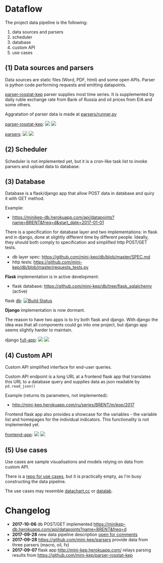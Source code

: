 Dataflow
========

The project data pipeline is the following:

 1. data sources and parsers 
 2. scheduler
 3. database 
 4. custom API
 5. use cases 


(1) Data sources and parsers
----------------------------


Data sources are static files (Word, PDF, html) and some open APIs. Parser is python code performing requests and emitting datapoints. 

[parser-rosstat-kep](https://github.com/mini-kep/parser-rosstat-kep) parser supplies most time series. 
It is supplemented by daily ruble exchange rate from Bank of Russia and oil prices from EIA and some others.

Aggratation of parser data is made at [parsers/runner.py](https://github.com/mini-kep/parsers/blob/master/parsers/runner.py)

[parser-rosstat-kep](https://github.com/mini-kep/parser-rosstat-kep):
[![](https://travis-ci.org/mini-kep/parser-rosstat-kep.svg?branch=master)](https://travis-ci.org/mini-kep/parser-rosstat-kep) 
[![](https://codecov.io/gh/mini-kep/parser-rosstat-kep/branch/master/graphs/badge.svg)](https://codecov.io/gh/mini-kep/parser-rosstat-kep)

[parsers](https://github.com/mini-kep/parsers):
[![](https://travis-ci.org/mini-kep/parsers.svg?branch=master)](https://travis-ci.org/mini-kep/parsers)
[![](https://codecov.io/gh/mini-kep/parsers/branch/master/graphs/badge.svg)](https://codecov.io/gh/mini-kep/parsers) 


(2) Scheduler
---------------

Scheduler is not implemented yet, but it is a cron-like task list to invoke parsers and upload data to database. 


(3) Database
------------

Database is a flask/django app that allow POST data in database and quiry it with GET method. 

Example:

- <https://minikep-db.herokuapp.com/api/datapoints?name=BRENT&freq=d&start_date=2017-01-01>


There is a specification for database layer and two implementations: in flask and in django, done at slightly different time by different people. Ideally, they should both comply to specification and simplified http POST/GET tests.

- db layer spec: <https://github.com/mini-kep/db/blob/master/SPEC.md>
- http tests: <https://github.com/mini-kep/db/blob/master/requests_tests.py>

**Flask** implementation is in active development: 

- flask database: <https://github.com/mini-kep/db/tree/flask_sqlalchemy> (active)

flask [db](https://github.com/mini-kep/full-app): 
[![Build Status](https://travis-ci.org/mini-kep/db.svg?branch=flask_sqlalchemy)](https://travis-ci.org/mini-kep/db)

**Django** implementation is now dormant.

The reason to have two apps is to try both flask and django. With django the idea was that all components could go into one project, but django app seems slightly harder to maintain.

django [full-app](https://github.com/mini-kep/full-app): 
[![](https://travis-ci.org/mini-kep/full-app.svg?branch=master)](https://travis-ci.org/mini-kep/full-app) 
[![](https://codecov.io/gh/mini-kep/full-app/branch/master/graphs/badge.svg)](https://codecov.io/gh/mini-kep/full-app) 


(4) Custom API 
--------------
Custom API simplified interface for end-user queries. 

Custom API endpoint is a long URL at a frontend flask app that translates this URL to a database query and supplies data as json readable by ```pd.read_json()```

Example (returns its parameters, not implemented):
- <http://mini-kep.herokuapp.com/ru/series/BRENT/m/eop/2017>

Frontend flask app also provides a showcase for the variables - the variable list and homepages for the individual indicators. 
This functionality is not implemented yet.

[frontend-app](https://github.com/mini-kep/frontend-app):
[![](https://travis-ci.org/mini-kep/frontend-app.svg?branch=master)](https://travis-ci.org/mini-kep/frontend-app)  [![](https://codecov.io/gh/mini-kep/frontend-app/branch/master/graphs/badge.svg)](https://codecov.io/gh/mini-kep/frontend-app)

(5) Use cases
-------------

Use cases  are sample visualisations and models relying on data from custom API.

There is a [repo for use cases](https://github.com/mini-kep/user-charts), but it is practically empty, as I'm busy constructing the data pipeline.

The use cases may resemble [datachart.cc](http://datachart.cc/)  or [datalab](https://github.com/epogrebnyak/data-lab).


Changelog
=========

- **2017-10-06** db POST/GET implemented <https://minikep-db.herokuapp.com/api/datapoints?name=BRENT&freq=d>
- **2017-09-28** new data pipeline description [open for comments](https://github.com/mini-kep/intro/issues/14) 
- **2017-09-28** <https://github.com/mini-kep/parsers> provide data from three parsers (macro, oil, fx)
- **2017-09-07** flask app <http://mini-kep.herokuapp.com/> relays parsing results from 
                 <https://github.com/mini-kep/parser-rosstat-kep>                  

